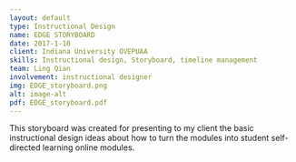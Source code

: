 ```yaml
---
layout: default
type: Instructional Design
name: EDGE STORYBOARD
date: 2017-1-10
client: Indiana University OVEPUAA
skills: Instructional design, Storyboard, timeline management
team: Ling Qian
involvement: instructional designer
img: EDGE_storyboard.png
alt: image-alt
pdf: EDGE_storyboard.pdf
---
```

This storyboard was created for presenting to my client the basic instructional design ideas about how to turn the modules into student self-directed learning online modules.
